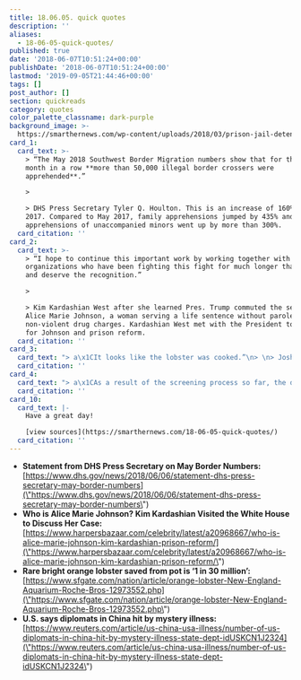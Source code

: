 ```yaml
---
title: 18.06.05. quick quotes
description: ''
aliases:
  - 18-06-05-quick-quotes/
published: true
date: '2018-06-07T10:51:24+00:00'
publishDate: '2018-06-07T10:51:24+00:00'
lastmod: '2019-09-05T21:44:46+00:00'
tags: []
post_author: []
section: quickreads
category: quotes
color_palette_classname: dark-purple
background_image: >-
  https://smarthernews.com/wp-content/uploads/2018/03/prison-jail-detention-fence-54456-scaled.jpeg
card_1:
  card_text: >-
    > “The May 2018 Southwest Border Migration numbers show that for the third
    month in a row **more than 50,000 illegal border crossers were
    apprehended**.”

    > 

    > DHS Press Secretary Tyler Q. Houlton. This is an increase of 160% from May
    2017. Compared to May 2017, family apprehensions jumped by 435% and
    apprehensions of unaccompanied minors went up by more than 300%.
  card_citation: ''
card_2:
  card_text: >-
    > “I hope to continue this important work by working together with
    organizations who have been fighting this fight for much longer than I have
    and deserve the recognition.”

    > 

    > Kim Kardashian West after she learned Pres. Trump commuted the sentence of
    Alice Marie Johnson, a woman serving a life sentence without parole for
    non-violent drug charges. Kardashian West met with the President to advocate
    for Johnson and prison reform.
  card_citation: ''
card_3:
  card_text: "> a\x1CIt looks like the lobster was cooked.”\n> \n> Josh Naughton, Dir of Deli, Seafood and Bakery at the Westborough Roche Bros. supermarket talking to Newsweek about a super rare, 1 in 30 million lobster, delivered at random to the grocery. The phenom was saved from boiling water and butter."
  card_citation: ''
card_4:
  card_text: "> a\x1CAs a result of the screening process so far, the department has sent a number of individuals for further evaluation and a comprehensive assessment of their symptoms and findings in the United States.”\n> \n> State Dept spokeswoman Heather Nauert on the removal of gov't workers from the U.S. Consulate in Guangzhou, China. Staffers are said to be suffering from a mystery illness similiar to the one suffered by U.S. diplomatic staff in Cuba."
  card_citation: ''
card_10:
  card_text: |-
    Have a great day!

    [view sources](https://smarthernews.com/18-06-05-quick-quotes/)
  card_citation: ''
---
```

*   **Statement from DHS Press Secretary on May Border Numbers:** [https://www.dhs.gov/news/2018/06/06/statement-dhs-press-secretary-may-border-numbers](\"https://www.dhs.gov/news/2018/06/06/statement-dhs-press-secretary-may-border-numbers\")
*   **Who is Alice Marie Johnson? Kim Kardashian Visited the White House to Discuss Her Case:** [https://www.harpersbazaar.com/celebrity/latest/a20968667/who-is-alice-marie-johnson-kim-kardashian-prison-reform/](\"https://www.harpersbazaar.com/celebrity/latest/a20968667/who-is-alice-marie-johnson-kim-kardashian-prison-reform/\")
*   **Rare bright orange lobster saved from pot is ‘1 in 30 million’:** [https://www.sfgate.com/nation/article/orange-lobster-New-England-Aquarium-Roche-Bros-12973552.php](\"https://www.sfgate.com/nation/article/orange-lobster-New-England-Aquarium-Roche-Bros-12973552.php\")
*   **U.S. says diplomats in China hit by mystery illness:** [https://www.reuters.com/article/us-china-usa-illness/number-of-us-diplomats-in-china-hit-by-mystery-illness-state-dept-idUSKCN1J2324](\"https://www.reuters.com/article/us-china-usa-illness/number-of-us-diplomats-in-china-hit-by-mystery-illness-state-dept-idUSKCN1J2324\")